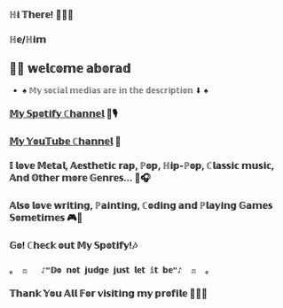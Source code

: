 
### ℍ𝕚 𝕋𝕙𝕖𝕣𝕖! 👋🏼🏸

### ℍ𝕖/ℍ𝕚𝕞

## 🤝🏼 𝕨𝕖𝕝𝕔𝕠𝕞𝕖 𝕒𝕓𝕠𝕣𝕒𝕕
- ♠ 𝕄𝕪 𝕤𝕠𝕔𝕚𝕒𝕝 𝕞𝕖𝕕𝕚𝕒𝕤 𝕒𝕣𝕖 𝕚𝕟 𝕥𝕙𝕖 𝕕𝕖𝕤𝕔𝕣𝕚𝕡𝕥𝕚𝕠𝕟 ⬇ ♠ 
### [𝕄𝕪 𝕊𝕡𝕠𝕥𝕚𝕗𝕪 ℂ𝕙𝕒𝕟𝕟𝕖𝕝](https://open.spotify.com/artist/3C16mBODcOVpwK3i5ECC3X?si=aaKHcge7QEG5gvc8lMNooQ) 🎼🎙
### [𝕄𝕪 𝕐𝕠𝕦𝕋𝕦𝕓𝕖 ℂ𝕙𝕒𝕟𝕟𝕖𝕝](https://www.youtube.com/channel/UCORJSwMHQqjOb9Ho6ggcmCw) 🎥
### 𝕀 𝕝𝕠𝕧𝕖 𝕄𝕖𝕥𝕒𝕝, 𝔸𝕖𝕤𝕥𝕙𝕖𝕥𝕚𝕔 𝕣𝕒𝕡, ℙ𝕠𝕡, ℍ𝕚𝕡-ℙ𝕠𝕡, ℂ𝕝𝕒𝕤𝕤𝕚𝕔 𝕞𝕦𝕤𝕚𝕔, 𝔸𝕟𝕕 𝕆𝕥𝕙𝕖𝕣 𝕞𝕠𝕣𝕖 𝔾𝕖𝕟𝕣𝕖𝕤... 🖤🎧
### 𝔸𝕝𝕤𝕠 𝕝𝕠𝕧𝕖 𝕨𝕣𝕚𝕥𝕚𝕟𝕘, ℙ𝕒𝕚𝕟𝕥𝕚𝕟𝕘, ℂ𝕠𝕕𝕚𝕟𝕘 𝕒𝕟𝕕 ℙ𝕝𝕒𝕪𝕚𝕟𝕘 𝔾𝕒𝕞𝕖𝕤 𝕊𝕠𝕞𝕖𝕥𝕚𝕞𝕖𝕤 🎮🎰
### 𝔾𝕠! ℂ𝕙𝕖𝕔𝕜 𝕠𝕦𝕥 𝕄𝕪 𝕊𝕡𝕠𝕥𝕚𝕗𝕪!🎶

### `｡  ⚖   ♪"𝔻𝕠 𝕟𝕠𝕥 𝕛𝕦𝕕𝕘𝕖 𝕛𝕦𝕤𝕥 𝕝𝕖𝕥 𝕚𝕥 𝕓𝕖"♪  ⚖  ｡`
### 𝕋𝕙𝕒𝕟𝕜 𝕐𝕠𝕦 𝔸𝕝𝕝 𝔽𝕠𝕣 𝕧𝕚𝕤𝕚𝕥𝕚𝕟𝕘 𝕞𝕪 𝕡𝕣𝕠𝕗𝕚𝕝𝕖 🙏🏼🎇
